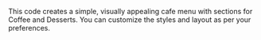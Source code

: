 This code creates a simple, visually appealing cafe menu with sections for Coffee and Desserts. You can customize the styles and layout as per your preferences.

